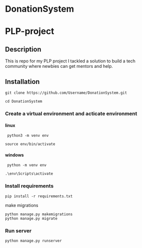 # DonationSystem

# PLP-project


## Description
This is repo for my PLP project 
I tackled a solution to build a tech community where newbies can get mentors and help.

## Installation
```
git clone https://github.com/Username/DonationSystem.git
```

```
cd DonationSystem
```
### Create a virtual environment  and acticate environment

#### linux
```
 python3 -m venv env

source env/bin/activate
```
#### windows
```
 python -m venv env

.\env\Scripts\activate

```

### Install requirements
```
pip install -r requirements.txt
```
make migrations
```
python manage.py makemigrations
python manage.py migrate
```
### Run server
```
python manage.py runserver
```




